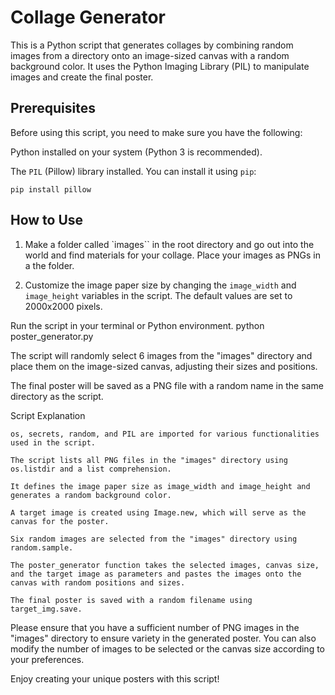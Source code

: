 # Collage Generator

This is a Python script that generates collages by combining random images from a directory onto an image-sized canvas with a random background color. It uses the Python Imaging Library (PIL) to manipulate images and create the final poster.


## Prerequisites

Before using this script, you need to make sure you have the following:

Python installed on your system (Python 3 is recommended).

The `PIL` (Pillow) library installed. You can install it using `pip`:

    pip install pillow

## How to Use

1. Make a folder called `images`` in the root directory and go out into the world and find materials for your collage. Place your images as PNGs in a the folder.

2. Customize the image paper size by changing the `image_width` and `image_height` variables in the script. The default values are set to 2000x2000 pixels.

Run the script in your terminal or Python environment.
    python poster_generator.py

The script will randomly select 6 images from the "images" directory and place them on the image-sized canvas, adjusting their sizes and positions.

The final poster will be saved as a PNG file with a random name in the same directory as the script.

Script Explanation

    os, secrets, random, and PIL are imported for various functionalities used in the script.

    The script lists all PNG files in the "images" directory using os.listdir and a list comprehension.

    It defines the image paper size as image_width and image_height and generates a random background color.

    A target image is created using Image.new, which will serve as the canvas for the poster.

    Six random images are selected from the "images" directory using random.sample.

    The poster_generator function takes the selected images, canvas size, and the target image as parameters and pastes the images onto the canvas with random positions and sizes.

    The final poster is saved with a random filename using target_img.save.

Please ensure that you have a sufficient number of PNG images in the "images" directory to ensure variety in the generated poster. You can also modify the number of images to be selected or the canvas size according to your preferences.

Enjoy creating your unique posters with this script!